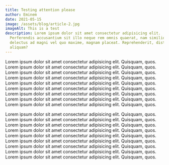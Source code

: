 ```yaml
---
title: Testing attention please
author: Eminem
date: 2021-05-15
image: /assets/blog/article-2.jpg
imageAlt: This is a test
description: Lorem ipsum dolor sit amet consectetur adipisicing elit.
  Perferendis accusantium sit illo neque rem omnis quaerat, nam similique vitae
  delectus ad magni vel quo maxime, magnam placeat. Reprehenderit, distinctio
  aliquam?
---
```


Lorem ipsum dolor sit amet consectetur adipisicing elit. Quisquam, quos. Lorem ipsum dolor sit amet consectetur adipisicing elit. Quisquam, quos. Lorem ipsum dolor sit amet consectetur adipisicing elit. Quisquam, quos. Lorem ipsum dolor sit amet consectetur adipisicing elit. Quisquam, quos. Lorem ipsum dolor sit amet consectetur adipisicing elit. Quisquam, quos. Lorem ipsum dolor sit amet consectetur adipisicing elit. Quisquam, quos. Lorem ipsum dolor sit amet consectetur adipisicing elit. Quisquam, quos. Lorem ipsum dolor sit amet consectetur adipisicing elit. Quisquam, quos. Lorem ipsum dolor sit amet consectetur adipisicing elit. Quisquam, quos. 

Lorem ipsum dolor sit amet consectetur adipisicing elit. Quisquam, quos. Lorem ipsum dolor sit amet consectetur adipisicing elit. Quisquam, quos. Lorem ipsum dolor sit amet consectetur adipisicing elit. Quisquam, quos. Lorem ipsum dolor sit amet consectetur adipisicing elit. Quisquam, quos. Lorem ipsum dolor sit amet consectetur adipisicing elit. Quisquam, quos. Lorem ipsum dolor sit amet consectetur adipisicing elit. Quisquam, quos. Lorem ipsum dolor sit amet consectetur adipisicing elit. Quisquam, quos. Lorem ipsum dolor sit amet consectetur adipisicing elit. Quisquam, quos. Lorem ipsum dolor sit amet consectetur adipisicing elit. Quisquam, quos.
